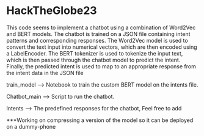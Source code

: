 # HackTheGlobe23
This code seems to implement a chatbot using a combination of Word2Vec and BERT models. The chatbot is trained on a JSON file containing intent patterns and corresponding responses. The Word2Vec model is used to convert the text input into numerical vectors, which are then encoded using a LabelEncoder. The BERT tokenizer is used to tokenize the input text, which is then passed through the chatbot model to predict the intent. Finally, the predicted intent is used to map to an appropriate response from the intent data in the JSON file

train_model --> Notebook to train the custom BERT model on the intents file.

Chatbot_main --> Script to run the chatbot.

Intents --> The predefined responses for the chatbot, Feel free to add

***Working on compressing a version of the model so it can be deployed on a dummy-phone

